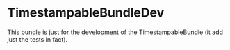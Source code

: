 TimestampableBundleDev
========================

This bundle is just for the development of the TimestampableBundle (it add just the tests in fact).

